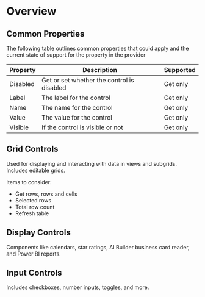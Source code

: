 # Overview

## Common Properties

The following table outlines common properties that could apply and the current state of support for the property in the provider

| Property | Description | Supported |
|----------|-------------|-----------|
| Disabled | Get or set whether the control is disabled | Get only |
| Label    | The label for the control | Get only |
| Name    | The name for the control | Get only |
| Value    | The value for the control | Get only |
| Visible | If the control is visible or not | Get only |

## Grid Controls

Used for displaying and interacting with data in views and subgrids. Includes editable grids.

Items to consider:
- Get rows, rows and cells
- Selected rows
- Total row count
- Refresh table

## Display Controls

Components like calendars, star ratings, AI Builder business card reader, and Power BI reports.

## Input Controls

Includes checkboxes, number inputs, toggles, and more.
